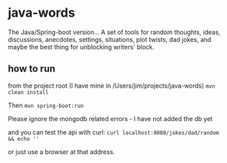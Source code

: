 # java-words

The Java/Spring-boot version... A set of tools for random thoughts, ideas, discussions, anecdotes, settings, situations, plot twists, dad jokes, and maybe the best thing for unblocking writers' block.

## how to run

from the project root (I have mine in /Users/jim/projects/java-words)
`mvn clean install`

Then
`mvn spring-boot:run`

Please ignore the mongodb related errors - I have not added the db yet

and you can test the api with curl:
`curl localhost:8080/jokes/dad/random && echo ''`

or just use a browser at that address.
